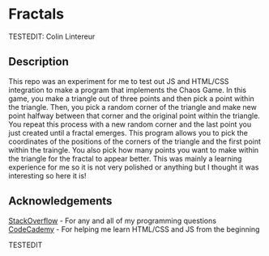 # Fractals

TESTEDIT: Colin Lintereur

## Description
This repo was an experiment for me to test out JS and HTML/CSS integration to make a program that implements the Chaos Game. In this game, you make a triangle out of three points and then pick a point within the triangle. Then, you pick a random corner of the triangle and make new point halfway between that corner and the original point within the triangle. You repeat this process with a new random corner and the last point you just created until a fractal emerges. This program allows you to pick the coordinates of the positions of the corners of the triangle and the first point within the traingle. You also pick how many points you want to make within the triangle for the fractal to appear better. This was mainly a learning experience for me so it is not very polished or anything but I thought it was interesting so here it is!

## Acknowledgements
[StackOverflow](stackoverflow.com) - For any and all of my programming questions  
[CodeCademy](codecademy.com) - For helping me learn HTML/CSS and JS from the beginning


TESTEDIT
